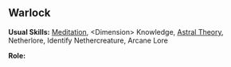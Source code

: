 Warlock
-------

__Usual Skills:__ [Meditation](Mettle.md#meditation), &lt;Dimension&gt; Knowledge, [Astral Theory](Science.md#astral-theory), Netherlore, Identify Nethercreature, Arcane Lore

__Role:__
